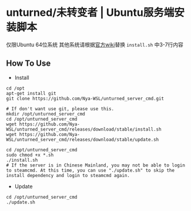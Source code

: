 # unturned/未转变者 | Ubuntu服务端安装脚本

仅限Ubuntu 64位系统 其他系统请根据[官方wiki](https://developer.valvesoftware.com/wiki/SteamCMD#Linux)替换 `install.sh` 中3-7行内容

## How To Use

- Install

```
cd /opt
apt-get install git
git clone https://github.com/Nya-WSL/unturned_server_cmd.git
```
```
# If don't want use git, please use this.
mkdir /opt/unturned_server_cmd
cd /opt/unturned_server_cmd
wget https://github.com/Nya-WSL/unturned_server_cmd/releases/download/stable/install.sh
wget https://github.com/Nya-WSL/unturned_server_cmd/releases/download/stable/update.sh
```
```
cd /opt/unturned_server_cmd
sudo chmod +x *.sh
./install.sh
# If the server is in Chinese Mainland, you may not be able to login to steamcmd. At this time, you can use "./update.sh" to skip the install dependency and login to steamcmd again.
```

- Update

```
cd /opt/unturned_server_cmd
./update.sh
```
